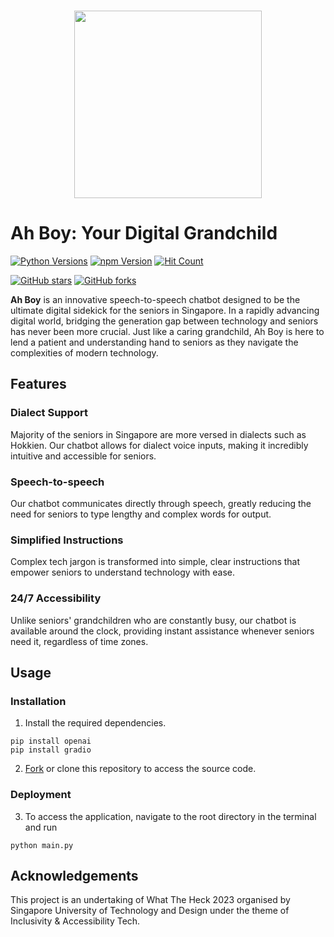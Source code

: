 <br />

<p align="center">
  <img src="https://github.com/chaaaaun/wth-23/assets/87000020/45c2fcf4-7559-4328-a171-bab646d78281.svg" width="300" height="300">
</p>

# Ah Boy: Your Digital Grandchild

[![Python Versions](https://img.shields.io/badge/python-3.8%20%7C%203.9-blue.svg)]()
[![npm Version](https://img.shields.io/npm/v/react.svg?style=flat)](https://www.npmjs.com/package/react)
[![Hit Count](https://hits.dwyl.com/chaaaaun/wth-23.svg?style=flat-square&show=unique)](http://hits.dwyl.com/chaaaaun/wth-23)

[![GitHub stars](https://img.shields.io/github/stars/chaaaaun/wth-23.svg?style=social&label=Star&maxAge=2592000)](https://GitHub.com/chaaaaun/wth-23/stargazers/)
[![GitHub forks](https://img.shields.io/github/forks/chaaaaun/wth-23.svg?style=social&label=Fork&maxAge=2592000)](https://GitHub.com/chaaaaun/wth-23/network/)


**Ah Boy** is an innovative speech-to-speech chatbot designed to be the ultimate digital sidekick for the seniors in Singapore.
In a rapidly advancing digital world, bridging the generation gap between technology and seniors has never been more crucial.
Just like a caring grandchild, Ah Boy is here to lend a patient and understanding hand to seniors
as they navigate the complexities of modern technology.

## Features

### Dialect Support
Majority of the seniors in Singapore are more versed in dialects such as Hokkien. Our chatbot allows for dialect voice inputs, making it incredibly intuitive and accessible for seniors.

### Speech-to-speech
Our chatbot communicates directly through speech, greatly reducing the need for seniors to type lengthy and complex words for output.

### Simplified Instructions
Complex tech jargon is transformed into simple, clear instructions that empower seniors to understand technology with ease.

### 24/7 Accessibility
Unlike seniors' grandchildren who are constantly busy, our chatbot is available around the clock, providing instant assistance whenever seniors need it, regardless of time zones.

## Usage

### Installation

1. Install the required dependencies.
````
pip install openai
pip install gradio
````

2. [Fork](https://github.com/chaaaaun/wth-23/fork) or clone this repository to access the source code.

### Deployment

3. To access the application, navigate to the root directory in the terminal and run
````
python main.py
````

## Acknowledgements
This project is an undertaking of What The Heck 2023 organised by Singapore University of Technology and Design under the theme of Inclusivity & Accessibility Tech.
